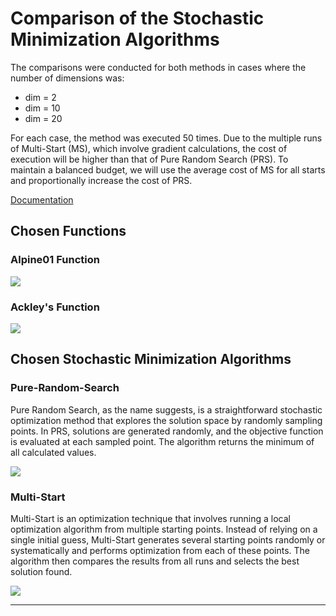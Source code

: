 # Comparison of the Stochastic Minimization Algorithms
The comparisons were conducted for both methods in cases where the number of dimensions was:
- dim = 2
- dim = 10
- dim = 20
  
For each case, the method was executed 50 times. Due to the multiple runs of Multi-Start (MS), which involve gradient calculations, the cost of execution will be higher than that of Pure Random Search (PRS). To maintain a balanced budget, we will use the average cost of MS for all starts and proportionally increase the cost of PRS.

[Documentation](https://github.com/radoslawrolka/Stochastic_Minimalization_Comparision/blob/master/documentation/report_Rolka_Kochelski.pdf)

## Chosen Functions
### Alpine01 Function
<img src="https://github.com/radoslawrolka/stata/blob/master/documentation/img/Alpine01.png">

### Ackley's Function
<img src="https://github.com/radoslawrolka/stata/blob/master/documentation/img/Ackley.png">

## Chosen Stochastic Minimization Algorithms
### Pure-Random-Search
Pure Random Search, as the name suggests, is a straightforward stochastic optimization method that explores the solution space by randomly sampling points. In PRS, solutions are generated randomly, and the objective function is evaluated at each sampled point. The algorithm returns the minimum of all calculated values.

<img src="https://github.com/radoslawrolka/stata/blob/master/documentation/img/dim2_PRS_Ackley.png">

### Multi-Start
Multi-Start is an optimization technique that involves running a local optimization algorithm from multiple starting points. Instead of relying on a single initial guess, Multi-Start generates several starting points randomly or systematically and performs optimization from each of these points. The algorithm then compares the results from all runs and selects the best solution found.

<img src="https://github.com/radoslawrolka/stata/blob/master/documentation/img/dim10_MS_Alpine01_his.png">

----------------------------------------------------------------------------------------------------------
